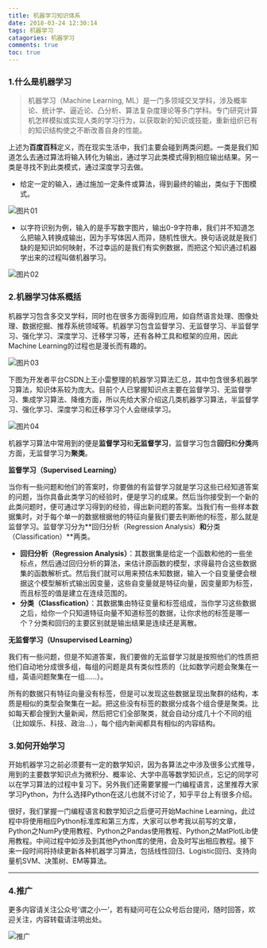 ```yaml
---
title: 机器学习知识体系
date: 2018-03-24 12:30:14
tags: 机器学习
catagories: 机器学习
comments: true
toc: true
---
```


### 1.什么是机器学习

>机器学习（Machine Learning, ML）是一门多领域交叉学科，涉及概率论、统计学、逼近论、凸分析、算法复杂度理论等多门学科。专门研究计算机怎样模拟或实现人类的学习行为，以获取新的知识或技能，重新组织已有的知识结构使之不断改善自身的性能。

上述为**百度百科**定义，而在现实生活中，我们主要会碰到两类问题。一类是我们知道怎么去通过算法将输入转化为输出，通过学习此类模式得到相应输出结果。另一类是寻找不到此类模式，通过深度学习去做。

+ 给定一定的输入，通过施加一定条件或算法，得到最终的输出，类似于下图模式。

![图片01](机器学习知识体系/图片01.png)



+ 以字符识别为例，输入的是手写数字图片，输出0-9字符串，我们并不知道怎么把输入转换成输出，因为手写体因人而异，随机性很大。换句话说就是我们缺的是知识如何映射，不过幸运的是我们有实例数据，而把这个知识通过机器学出来的过程叫做机器学习。

![图片02](机器学习知识体系/图片02.png)

### 2.机器学习体系概括

机器学习包含多交叉学科，同时也在很多方面得到应用，如自然语言处理、图像处理、数据挖掘、推荐系统领域等。机器学习包含监督学习、无监督学习、半监督学习、强化学习、深度学习、迁移学习等，还有各种工具和框架的应用，因此Machine Learning的过程也是漫长而有趣的。

![图片03](机器学习知识体系/图片03.png)

下图为开发者平台CSDN上王小雷整理的机器学习算法汇总，其中包含很多机器学习算法，知识体系较为庞大。目前个人已掌握知识点主要在监督学习、无监督学习、集成学习算法、降维方面，所以先给大家介绍这几类机器学习算法，半监督学习、强化学习、深度学习和迁移学习个人会继续学习。

![图片04](机器学习知识体系/图片04.png)

机器学习算法中常用到的便是**监督学习**和**无监督学习**，监督学习包含**回归**和**分类**两方面，无监督学习为**聚类**。

**监督学习（Supervised Learning）**

当你有一些问题和他们的答案时，你要做的有监督学习就是学习这些已经知道答案的问题，当你具备此类学习的经验时，便是学习的成果。然后当你接受到一个新的此类问题时，便可通过学习得到的经验，得出新问题的答案。当我们有一些样本数据集时，对于每个单一的数据根据他的特征向量我们要去判断他的标签，那么就是监督学习。监督学习分为**回归分析（Regression Analysis）**和**分类（Classification）**两类。

+ **回归分析（Regression Analysis）**：其数据集是给定一个函数和他的一些坐标点，然后通过回归分析的算法，来估计原函数的模型，求得最符合这些数据集的函数解析式。然后我们就可以用来预估未知数据，输入一个自变量便会根据这个模型解析式输出因变量，这些自变量就是特征向量，因变量即为标签，而且标签的值是建立在连续范围的。
+ **分类（Classfication）**：其数据集由特征变量和标签组成，当你学习这些数据之后，给你一个只知道特征向量不知道标签的数据，让你求他的标签是哪一个？分类和回归的主要区别就是输出结果是连续还是离散。

**无监督学习（Unsupervised Learning）**

我们有一些问题，但是不知道答案，我们要做的无监督学习就是按照他们的性质把他们自动地分成很多组，每组的问题是具有类似性质的（比如数学问题会聚集在一组，英语问题聚集在一组……）。

所有的数据只有特征向量没有标签，但是可以发现这些数据呈现出聚群的结构，本质是相似的类型会聚集在一起。把这些没有标签的数据分成各个组合便是聚类。比如每天都会搜到大量新闻，然后把它们全部聚类，就会自动分成几十个不同的组（比如娱乐、科技、政治…），每个组内新闻都具有相似的内容结构。

### 3.如何开始学习

开始机器学习之前必须要有一定的数学知识，因为各算法之中涉及很多公式推导，用到的主要数学知识点为微积分、概率论、大学中高等数学知识点，忘记的同学可以在学习算法的过程中复习下。另外我们还需要掌握一门编程语言，这里推荐大家学习Python，为什么选择Python在这儿也就不讨论了，知乎平台上有很多介绍。

很好，我们掌握一门编程语言和数学知识之后便可开始Machine Learning，此过程中将使用相应Python标准库和第三方库，大家可以参考我以前写的文章，Python之NumPy使用教程、Python之Pandas使用教程、Python之MatPlotLib使用教程。中间过程中如涉及到其他Python库的使用，会及时写出相应教程。接下来一段时间将持续更新各种机器学习算法，包括线性回归、Logistic回归、支持向量机SVM、决策树、EM等算法。

---

### 4.推广

更多内容请关注公众号’谓之小一’，若有疑问可在公众号后台提问，随时回答，欢迎关注，内容转载请注明出处。

![推广](机器学习知识体系/推广.png)





















